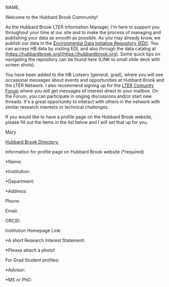 NAME,

Welcome to the Hubbard Brook Community!

As the Hubbard Brook LTER Information Manager, I'm here to support you throughout your time at our site and to make
the process of managing and publishing your data as smooth as possible. As you may already know, we publish our data
in the [Environmental Data Initiative Repository (EDI)](https://edirepository.org). You can access HB data by visiting EDI, 
and also through the data catalog at [https://hubbardbrook.org](https://hubbardbrook.org).  Some quick tips on navigating the
repository can be found here (LINK to small slide deck with screen shots).

You have been added to the HB Listserv [general, grad], where you will see occasional messages about events and opportunities
at Hubbard Brook and the LTER Network.  I also recommend signing up for the [LTER Comunity Forum](https://lternet.discourse.group/) where  you
will get messages of interest direct to your mailbox. On the Forum, you can participate in onging discussions and/or start new threads. It's a great
opportunity to interact with others in the network with similar research interests or technical challenges.

If you would like to have a profile page on the Hubbard Brook website,
please fill out the items in the list below and I will set that up for you.

Mary

[Hubbard Brook Directory:](https://hubbardbrook.org/people/)

 
Information for profile page on Hubbard Brook website (*required)

*Name: 

*Institution: 

*Department: 

*Address: 

Phone: 

Email: 

ORCID:

Institution Homepage Link:

*A short Research Interest Statement: 

*Please attach a photo!

For Grad Student profiles:

 *Advisor:

 *MS or PhD:


